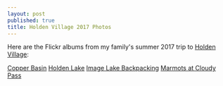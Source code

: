 ```yaml
---
layout: post
published: true
title: Holden Village 2017 Photos
---
```

Here are the Flickr albums from my family's summer 2017 trip to [Holden Village](http://www.holdenvillage.org/):

[Copper Basin](https://flic.kr/s/aHsm6N1gNJ)
[Holden Lake](https://flic.kr/s/aHsm1xHfME)
[Image Lake Backpacking](https://flic.kr/s/aHskZEjurq)
[Marmots at Cloudy Pass](https://flic.kr/s/aHsm6WJQPR)
